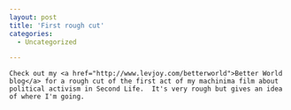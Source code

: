 ```yaml
---
layout: post
title: 'First rough cut'
categories:
  - Uncategorized

---
```



    Check out my <a href="http://www.levjoy.com/betterworld">Better World blog</a> for a rough cut of the first act of my machinima film about political activism in Second Life.  It's very rough but gives an idea of where I'm going.


  
